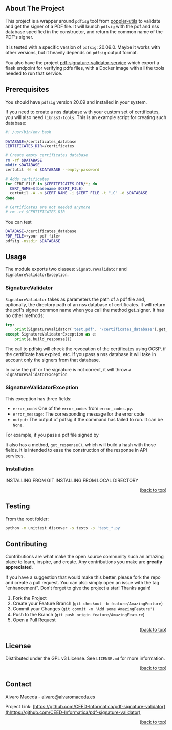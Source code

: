 <a name="readme-top"></a>

## About The Project

This project is a wrapper around `pdfisg` tool from [poppler-utils](https://poppler.freedesktop.org/) to validate and get the signer of a PDF file. It will launch `pdfsig` with the pdf and nss database specified in the constructor, and return the common name of the PDF's signer.

It is tested with a specific version of `pdfsig`: 20.09.0. Maybe it works with other versions, but it heavily depends on `pdfsig` output format.

You also have the project [pdf-signature-validator-service](https://github.com/CEED-Informatica/pdf-signature-validator-service) which export a flask endpoint for verifying pdfs files, with a Docker image with all the tools needed to run that service.


## Prerequisites

You should have `pdfsig` version 20.09 and installed in your system.

If you need to create a nss database with your custom set of certificates, you will also need `libnss3-tools`. This is an example script for creating such database:

```bash
#! /usr/bin/env bash

DATABASE=/certificates_database
CERTIFICATES_DIR=/certificates

# Create empty certificates database
rm -rf $DATABASE
mkdir $DATABASE
certutil -N -d $DATABASE --empty-password

# Adds certificates
for CERT_FILE in $CERTIFICATES_DIR/*; do
  CERT_NAME=$(basename $CERT_FILE)
  certutil -A -n $CERT_NAME -i $CERT_FILE -t ",C" -d $DATABASE
done

# Certificates are not needed anymore
# rm -rf $CERTIFICATES_DIR
```

You can test
```sh
DATABASE=/certificates_database
PDF_FILE=<your pdf file>
pdfsig -nssdir $DATABASE
```

## Usage

The module exports two classes: `SignatureValidator` and `SignatureValidatorException`.

### SignatureValidator

`SignatureValidator` takes as parameters the path of a pdf file and, optionally, the directory path of an nss database of certificates. It will return the pdf's signer common name when you call the method get_signer. It has no other methods:

```python
try:
    print(SignatureValidator('test.pdf', '/certificates_database').get_signer())
except SignatureValidatorException as e:
    print(e.build_response())
```
The call to pdfsig will check the revocation of the certificates using OCSP, if the certificate has expired, etc. If you pass a nss database it will take in account only the signers from that database.

In case the pdf or the signature is not correct, it will throw a `SignatureValidatorException`

###  SignatureValidatorException

This exception has three fields:
- `error_code`: One of the `error_codes` from `error_codes.py`.
- `error_message`: The corresponding message for the error code
- `output`: The output of pdfsig if the command has failed to run. It can be `None`.

For example, if you pass a pdf file signed by

It also has a method, `get_response()`, which will build a hash with those fields. It is intended to ease the construction of the response in API services.

### Installation

INSTALLING FROM GIT
INSTALLING FROM LOCAL DIRECTORY

<p align="right">(<a href="#readme-top">back to top</a>)</p>

## Testing

From the root folder:
```bash
python -m unittest discover -s tests -p 'test_*.py'
```


<!-- CONTRIBUTING -->
## Contributing

Contributions are what make the open source community such an amazing place to learn, inspire, and create. Any contributions you make are **greatly appreciated**.

If you have a suggestion that would make this better, please fork the repo and create a pull request. You can also simply open an issue with the tag "enhancement".
Don't forget to give the project a star! Thanks again!

1. Fork the Project
2. Create your Feature Branch (`git checkout -b feature/AmazingFeature`)
3. Commit your Changes (`git commit -m 'Add some AmazingFeature'`)
4. Push to the Branch (`git push origin feature/AmazingFeature`)
5. Open a Pull Request

<p align="right">(<a href="#readme-top">back to top</a>)</p>

<!-- LICENSE -->
## License

Distributed under the GPL v3 License. See `LICENSE.md` for more information.

<p align="right">(<a href="#readme-top">back to top</a>)</p>


<!-- CONTACT -->
## Contact

Alvaro Maceda - alvaro@alvaromaceda.es

Project Link: [https://github.com/CEED-Informatica/pdf-signature-validator](hhttps://github.com/CEED-Informatica/pdf-signature-validator)

<p align="right">(<a href="#readme-top">back to top</a>)</p>
